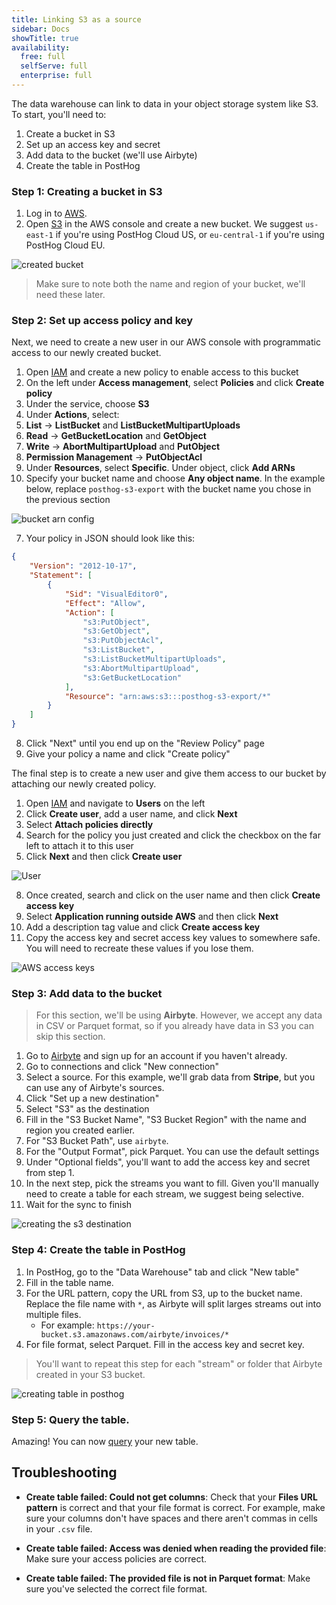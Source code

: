 ```yaml
---
title: Linking S3 as a source
sidebar: Docs
showTitle: true
availability:
  free: full
  selfServe: full
  enterprise: full
---
```


The data warehouse can link to data in your object storage system like S3. To start, you'll need to:

1. Create a bucket in S3
2. Set up an access key and secret
3. Add data to the bucket (we'll use Airbyte)
4. Create the table in PostHog

### Step 1: Creating a bucket in S3

1. Log in to [AWS](https://console.aws.amazon.com/).
2. Open [S3](https://s3.console.aws.amazon.com/) in the AWS console and create a new bucket. We suggest `us-east-1` if you're using PostHog Cloud US, or `eu-central-1` if you're using PostHog Cloud EU.

![created bucket](https://res.cloudinary.com/dmukukwp6/image/upload/v1710055416/posthog.com/contents/images/docs/apps/s3-export/bucket.png)

> Make sure to note both the name and region of your bucket, we'll need these later.

### Step 2: Set up access policy and key

Next, we need to create a new user in our AWS console with programmatic access to our newly created bucket.

1. Open [IAM](https://console.aws.amazon.com/iam/home) and create a new policy to enable access to this bucket
2. On the left under **Access management**, select **Policies** and click **Create policy**
3. Under the service, choose **S3**
4. Under **Actions**, select:
  1. **List** -> **ListBucket** and **ListBucketMultipartUploads**
  2. **Read** -> **GetBucketLocation** and **GetObject**
  2. **Write** -> **AbortMultipartUpload** and **PutObject**
  3. **Permission Management** -> **PutObjectAcl**
5. Under **Resources**, select **Specific**. Under object, click **Add ARNs**
6. Specify your bucket name and choose **Any object name**. In the example below, replace `posthog-s3-export` with the bucket name you chose in the previous section

![bucket arn config](https://res.cloudinary.com/dmukukwp6/image/upload/Clean_Shot_2024_07_15_at_15_19_29_2x_15416e8e84.png)

7. Your policy in JSON should look like this:

```json
{
	"Version": "2012-10-17",
	"Statement": [
		{
			"Sid": "VisualEditor0",
			"Effect": "Allow",
			"Action": [
				"s3:PutObject",
				"s3:GetObject",
				"s3:PutObjectAcl",
				"s3:ListBucket",
				"s3:ListBucketMultipartUploads",
				"s3:AbortMultipartUpload",
				"s3:GetBucketLocation"
			],
			"Resource": "arn:aws:s3:::posthog-s3-export/*"
		}
	]
}
```

8. Click "Next" until you end up on the "Review Policy" page
9. Give your policy a name and click "Create policy"

The final step is to create a new user and give them access to our bucket by attaching our newly created policy.

1. Open [IAM](https://console.aws.amazon.com/iam/home) and navigate to **Users** on the left
2. Click **Create user**, add a user name, and click **Next**
5. Select **Attach policies directly**
6. Search for the policy you just created and click the checkbox on the far left to attach it to this user
7. Click **Next** and then click **Create user**

![User](https://res.cloudinary.com/dmukukwp6/image/upload/Clean_Shot_2024_07_15_at_16_16_34_2x_9f0f99d7a4.png)

8. Once created, search and click on the user name and then click **Create access key**
9. Select **Application running outside AWS** and then click **Next**
10. Add a description tag value and click **Create access key**
11. Copy the access key and secret access key values to somewhere safe. You will need to recreate these values if you lose them.

![AWS access keys](https://res.cloudinary.com/dmukukwp6/image/upload/Clean_Shot_2024_07_15_at_16_17_45_2x_e7dcb9dd39.png)

### Step 3: Add data to the bucket

> For this section, we'll be using **Airbyte**. However, we accept any data in CSV or Parquet format, so if you already have data in S3 you can skip this section.

1. Go to [Airbyte](https://airbyte.com) and sign up for an account if you haven't already.
2. Go to connections and click "New connection"
3. Select a source. For this example, we'll grab data from **Stripe**, but you can use any of Airbyte's sources.
4. Click "Set up a new destination"
5. Select "S3" as the destination
6. Fill in the "S3 Bucket Name", "S3 Bucket Region" with the name and region you created earlier.
7. For "S3 Bucket Path", use `airbyte`.
8. For the "Output Format", pick Parquet. You can use the default settings
9. Under "Optional fields", you'll want to add the access key and secret from step 1.
10. In the next step, pick the streams you want to fill. Given you'll manually need to create a table for each stream, we suggest being selective.
11. Wait for the sync to finish

![creating the s3 destination](https://res.cloudinary.com/dmukukwp6/image/upload/v1710055416/posthog.com/contents/images/features/data-warehouse/airbyte-destination.png)

### Step 4: Create the table in PostHog

1. In PostHog, go to the "Data Warehouse" tab and click "New table"
2. Fill in the table name.
3. For the URL pattern, copy the URL from S3, up to the bucket name. Replace the file name with `*`, as Airbyte will split larges streams out into multiple files.
    - For example: `https://your-bucket.s3.amazonaws.com/airbyte/invoices/*`
4. For file format, select Parquet. Fill in the access key and secret key.

> You'll want to repeat this step for each "stream" or folder that Airbyte created in your S3 bucket.

![creating table in posthog](https://res.cloudinary.com/dmukukwp6/image/upload/v1710055416/posthog.com/contents/images/features/data-warehouse/create-table.png)

### Step 5: Query the table.

Amazing! You can now [query](/docs/data-warehouse/query) your new table.

## Troubleshooting

- **Create table failed: Could not get columns**: Check that your **Files URL pattern** is correct and that your file format is correct. For example, make sure your columns don't have spaces and there aren't commas in cells in your `.csv` file.

- **Create table failed: Access was denied when reading the provided file**: Make sure your access policies are correct.

- **Create table failed: The provided file is not in Parquet format**: Make sure you've selected the correct file format.